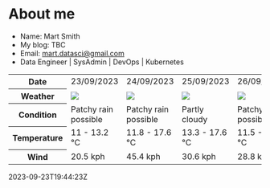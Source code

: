 # About me

- Name: Mart Smith
- My blog: TBC
- Email: [mart.datasci@gmail.com](mailto:mart.datasci6@gmail.com)
- Data Engineer | SysAdmin | DevOps | Kubernetes


<table>
    <tr>
        <th>Date</th>
        <td>23/09/2023</td><td>24/09/2023</td><td>25/09/2023</td><td>26/09/2023</td><td>27/09/2023</td><td>28/09/2023</td><td>29/09/2023</td>
    </tr>
    <tr>
        <th>Weather</th>
        <td><img src="https://cdn.weatherapi.com/weather/64x64/day/176.png"/></td><td><img src="https://cdn.weatherapi.com/weather/64x64/day/176.png"/></td><td><img src="https://cdn.weatherapi.com/weather/64x64/day/116.png"/></td><td><img src="https://cdn.weatherapi.com/weather/64x64/day/176.png"/></td><td><img src="https://cdn.weatherapi.com/weather/64x64/day/302.png"/></td><td><img src="https://cdn.weatherapi.com/weather/64x64/day/113.png"/></td><td><img src="https://cdn.weatherapi.com/weather/64x64/day/113.png"/></td>
    </tr>
    <tr>
        <th>Condition</th>
        <td width="200px">Patchy rain possible</td><td width="200px">Patchy rain possible</td><td width="200px">Partly cloudy</td><td width="200px">Patchy rain possible</td><td width="200px">Moderate rain</td><td width="200px">Sunny</td><td width="200px">Sunny</td>
    </tr>
    <tr>
        <th>Temperature</th>
        <td>11 -  13.2 °C</td><td>11.8 -  17.6 °C</td><td>13.3 -  17.6 °C</td><td>11.5 -  16.5 °C</td><td>10.4 -  13.9 °C</td><td>9.4 -  15.7 °C</td><td>11.4 -  15.3 °C</td>
    </tr>
    <tr>
        <th>Wind</th>
        <td>20.5 kph</td><td>45.4 kph</td><td>30.6 kph</td><td>28.8 kph</td><td>27.4 kph</td><td>29.5 kph</td><td>28.8 kph</td>
    </tr>
</table>


2023-09-23T19:44:23Z

